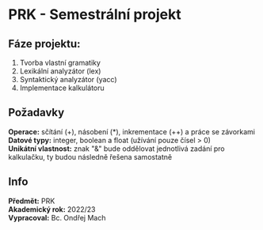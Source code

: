 # PRK - Semestrální projekt
## Fáze projektu:
1) Tvorba vlastní gramatiky
2) Lexikální analyzátor (lex)
3) Syntaktický analyzátor (yacc)
4) Implementace kalkulátoru

</bt></bt>
## Požadavky
**Operace:** sčítání (+), násobení (\*), inkrementace (++) a práce se závorkami <br/>
**Datové typy:** integer, boolean a float (užívání pouze čísel > 0) <br/>
**Unikátní vlastnost:** znak "&" bude oddělovat jednotlivá zadání pro kalkulačku, ty budou následně řešena samostatně <br/>

</bt></bt>
## Info
**Předmět:** PRK <br/>
**Akademický rok:** 2022/23  <br/>
**Vypracoval:** Bc. Ondřej Mach <br/>
